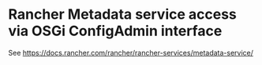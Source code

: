 Rancher Metadata service access via OSGi ConfigAdmin interface
==============================================================

See https://docs.rancher.com/rancher/rancher-services/metadata-service/
